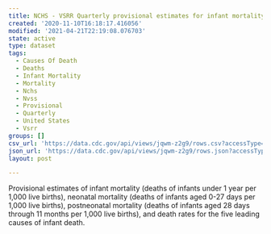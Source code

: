 ```yaml
---
title: NCHS - VSRR Quarterly provisional estimates for infant mortality
created: '2020-11-10T16:18:17.416056'
modified: '2021-04-21T22:19:08.076703'
state: active
type: dataset
tags:
  - Causes Of Death
  - Deaths
  - Infant Mortality
  - Mortality
  - Nchs
  - Nvss
  - Provisional
  - Quarterly
  - United States
  - Vsrr
groups: []
csv_url: 'https://data.cdc.gov/api/views/jqwm-z2g9/rows.csv?accessType=DOWNLOAD'
json_url: 'https://data.cdc.gov/api/views/jqwm-z2g9/rows.json?accessType=DOWNLOAD'
layout: post

---
```

Provisional estimates of infant mortality (deaths of infants under 1 year per 1,000 live births), neonatal mortality (deaths of infants aged 0-27 days per 1,000 live births), postneonatal mortality (deaths of infants aged 28 days through 11 months per 1,000 live births), and death rates for the five leading causes of infant death.

